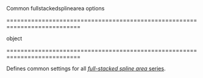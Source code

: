 <!--**
/*-------------------------------------------
    Auto-generated file. Do not modify.
-------------------------------------------

**-->
<!--d-->Common fullstackedsplinearea options<!--/d-->
===========================================================================
<!--type-->object<!--/type-->
===========================================================================

<!--shortDescription-->
Defines common settings for all [*full-stacked spline area* series](/Documentation/ApiReference/Data_Visualization_Widgets/dxChart/Series_Types/FullStackedSplineAreaSeries/).
<!--/shortDescription-->

<!--fullDescription-->

<!--/fullDescription-->